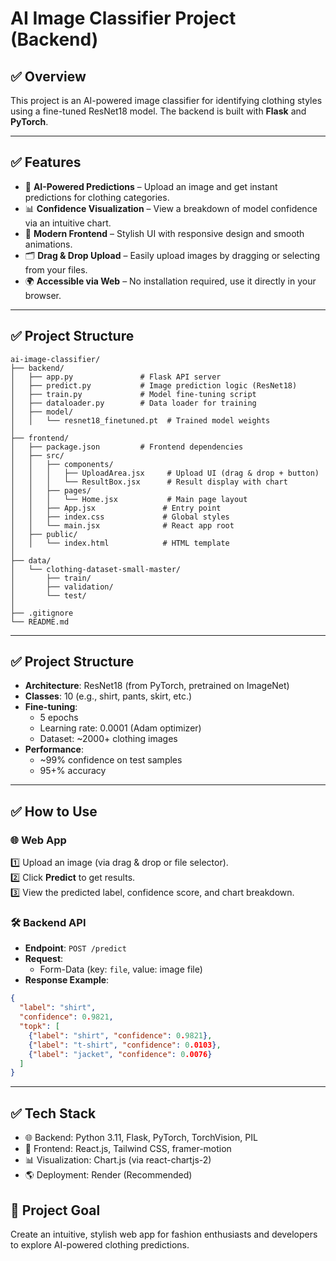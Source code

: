 # AI Image Classifier Project (Backend)

## ✅ Overview

This project is an AI-powered image classifier for identifying clothing styles using a fine-tuned ResNet18 model.
The backend is built with **Flask** and **PyTorch**.

---

## ✅ Features

- 🧠 **AI-Powered Predictions** – Upload an image and get instant predictions for clothing categories.
- 📊 **Confidence Visualization** – View a breakdown of model confidence via an intuitive chart.
- 🎨 **Modern Frontend** – Stylish UI with responsive design and smooth animations.
- 🗂️ **Drag & Drop Upload** – Easily upload images by dragging or selecting from your files.
- 🌍 **Accessible via Web** – No installation required, use it directly in your browser.

---

## ✅ Project Structure
```
ai-image-classifier/
├── backend/
│   ├── app.py               # Flask API server
│   ├── predict.py           # Image prediction logic (ResNet18)
│   ├── train.py             # Model fine-tuning script
│   ├── dataloader.py        # Data loader for training
│   ├── model/
│   │   └── resnet18_finetuned.pt  # Trained model weights
│
├── frontend/
│   ├── package.json         # Frontend dependencies
│   ├── src/
│   │   ├── components/
│   │   │   ├── UploadArea.jsx     # Upload UI (drag & drop + button)
│   │   │   └── ResultBox.jsx      # Result display with chart
│   │   ├── pages/
│   │   │   └── Home.jsx           # Main page layout
│   │   ├── App.jsx               # Entry point
│   │   ├── index.css             # Global styles
│   │   └── main.jsx              # React app root
│   ├── public/
│   │   └── index.html            # HTML template
│
├── data/
│   └── clothing-dataset-small-master/
│       ├── train/
│       ├── validation/
│       └── test/
│
├── .gitignore
└── README.md

```

---

## ✅ Project Structure

- **Architecture**: ResNet18 (from PyTorch, pretrained on ImageNet)
- **Classes**: 10 (e.g., shirt, pants, skirt, etc.)
- **Fine-tuning**:
  - 5 epochs
  - Learning rate: 0.0001 (Adam optimizer)
  - Dataset: ~2000+ clothing images
- **Performance**:
  - ~99% confidence on test samples
  - 95+% accuracy

---

## ✅ How to Use

### 🌐 Web App

1️⃣ Upload an image (via drag & drop or file selector).  
2️⃣ Click **Predict** to get results.  
3️⃣ View the predicted label, confidence score, and chart breakdown.

### 🛠️ Backend API

- **Endpoint**: `POST /predict`
- **Request**: 
  - Form-Data (key: `file`, value: image file)
- **Response Example**:

```json
{
  "label": "shirt",
  "confidence": 0.9821,
  "topk": [
    {"label": "shirt", "confidence": 0.9821},
    {"label": "t-shirt", "confidence": 0.0103},
    {"label": "jacket", "confidence": 0.0076}
  ]
}
```
---

## ✅ Tech Stack

* 🌐 Backend: Python 3.11, Flask, PyTorch, TorchVision, PIL
* 🎨 Frontend: React.js, Tailwind CSS, framer-motion
* 📊 Visualization: Chart.js (via react-chartjs-2)
* 🌎 Deployment: Render (Recommended)

## 🎯 Project Goal
  Create an intuitive, stylish web app for fashion enthusiasts and developers to explore AI-powered clothing predictions.
